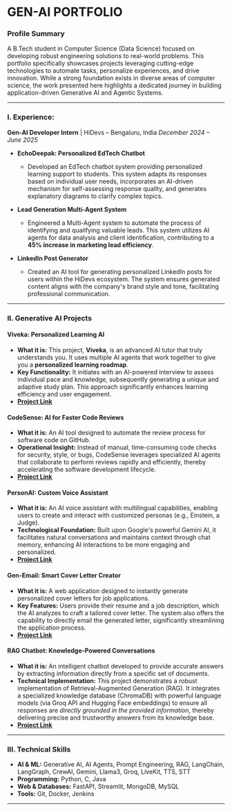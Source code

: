 # GEN-AI PORTFOLIO

### **Profile Summary**
A B.Tech student in Computer Science (Data Science) focused on developing robust engineering solutions to real-world problems. This portfolio specifically showcases projects leveraging cutting-edge technologies to automate tasks, personalize experiences, and drive innovation. While a strong foundation exists in diverse areas of computer science, the work presented here highlights a dedicated journey in building application-driven Generative AI and Agentic Systems.


-----


### **I. Experience:**

**Gen-AI Developer Intern** | HiDevs – Bengaluru, India
*December 2024 – June 2025*


* **EchoDeepak: Personalized EdTech Chatbot**
    * Developed an EdTech chatbot system providing personalized learning support to students. This system adapts its responses based on individual user needs, incorporates an AI-driven mechanism for self-assessing response quality, and generates explanatory diagrams to clarify complex topics.

* **Lead Generation Multi-Agent System**
    * Engineered a Multi-Agent system to automate the process of identifying and qualifying valuable leads. This system utilizes AI agents for data analysis and client identification, contributing to a **45% increase in marketing lead efficiency**.

* **LinkedIn Post Generator**
    * Created an AI tool for generating personalized LinkedIn posts for users within the HiDevs ecosystem. The system ensures generated content aligns with the company's brand style and tone, facilitating professional communication.

-----

### **II. Generative AI Projects**

#### **Viveka: Personalized Learning AI**

* **What it is:** This project, **Viveka**, is an advanced AI tutor that truly understands you. It uses multiple AI agents that work together to give you a **personalized learning roadmap**.
* **Key Functionality:** It initiates with an AI-powered interview to assess individual pace and knowledge, subsequently generating a unique and adaptive study plan. This approach significantly enhances learning efficiency and user engagement.
* **[Project Link](https://github.com/Med-Time/Viveka.git)**

#### **CodeSense: AI for Faster Code Reviews**

* **What it is:** An AI tool designed to automate the review process for software code on GitHub.
* **Operational Insight:** Instead of manual, time-consuming code checks for security, style, or bugs, CodeSense leverages specialized AI agents that collaborate to perform reviews rapidly and efficiently, thereby accelerating the software development lifecycle.
* **[Project Link](https://github.com/Med-Time/CodeSense.git)**

#### **PersonAI: Custom Voice Assistant**

* **What it is:** An AI voice assistant with multilingual capabilities, enabling users to create and interact with customized personas (e.g., Einstein, a Judge).
* **Technological Foundation:** Built upon Google's powerful Gemini AI, it facilitates natural conversations and maintains context through chat memory, enhancing AI interactions to be more engaging and personalized.
* **[Project Link](https://github.com/aaryanrn/personAI/tree/Version_3)**

#### **Gen-Email: Smart Cover Letter Creator**

* **What it is:** A web application designed to instantly generate personalized cover letters for job applications.
* **Key Features:** Users provide their resume and a job description, which the AI analyzes to craft a tailored cover letter. The system also offers the capability to directly email the generated letter, significantly streamlining the application process.
* **[Project Link](https://github.com/anmol52490/Gen-email.git)**

#### **RAG Chatbot: Knowledge-Powered Conversations**

* **What it is:** An intelligent chatbot developed to provide accurate answers by extracting information directly from a specific set of documents.
* **Technical Implementation:** This project demonstrates a robust implementation of Retrieval-Augmented Generation (RAG). It integrates a specialized knowledge database (ChromaDB) with powerful language models (via Groq API and Hugging Face embeddings) to ensure all responses are *directly grounded in the provided information*, thereby delivering precise and trustworthy answers from its knowledge base.
* **[Project Link](https://github.com/anmol52490/RAG.git)**


-----

### **III. Technical Skills**

  * **AI & ML:** Generative AI, AI Agents, Prompt Engineering, RAG, LangChain, LangGraph, CrewAI, Gemini, Llama3, Groq, LiveKit, TTS, STT
  * **Programming:** Python, C, Java
  * **Web & Databases:** FastAPI, Streamlit, MongoDB, MySQL
  * **Tools:** Git, Docker, Jenkins

-----
